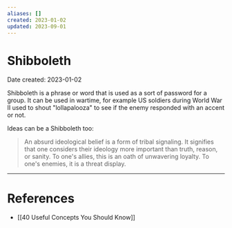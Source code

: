 ```yaml
---
aliases: []
created: 2023-01-02
updated: 2023-09-01
---
```


# Shibboleth
Date created: 2023-01-02

Shibboleth is a phrase or word that is used as a sort of password for a group. It can be used in wartime, for example US soldiers during World War II used to shout "lollapalooza" to see if the enemy responded with an accent or not.

Ideas can be a Shibboleth too:

> An absurd ideological belief is a form of tribal signaling. It signifies that one considers their ideology more important than truth, reason, or sanity. To one's allies, this is an oath of unwavering loyalty. To one's enemies, it is a threat display. 

---
# References
* [[40 Useful Concepts You Should Know]]